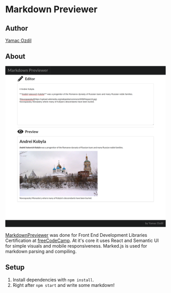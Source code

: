# Markdown Previewer

## Author
[Yamac Ozdil](https://github.com/yozdil)

## About

![alt text](public/app.png)

[MarkdownPreviewer](https://csb-wfx43.netlify.app/) was done for Front End Development Libraries Certification at [freeCodeCamp](https://www.freecodecamp.org). At it's core it uses React and Semantic UI for simple visuals and mobile responsiveness. Marked.js is used for markdown parsing and compiling.

## Setup

1. Install dependencies with `npm install`.
2. Right after `npm start` and write some markdown!